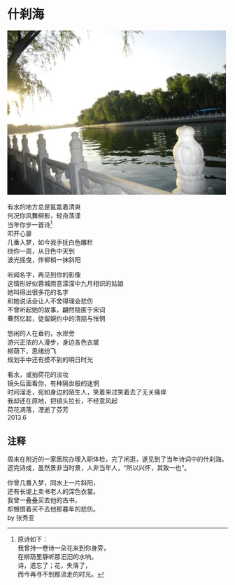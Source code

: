 # 什刹海
   
![fscj_sch](..\Images\fscj_sch.jpg)      
   
有水的地方总是氤氲着清爽   
何况你风舞柳影，轻舟荡漾   
当年你步一首诗[^1]   
叩开心扉   
几番入梦，如今我手抚白色雕栏   
绕你一周，从日色中天到   
波光摇曳，伴柳梢一抹斜阳   
   
听闻名字，再见到你的影像   
这情形好似蓉城雨意濛濛中九月相识的姑娘   
她叫得出很多花的名字   
和她说话会让人不舍得理会悲伤   
不曾听起她的故事，翩然隐匿于宋词   
蓦然忆起，徒留婉约中的清丽与怅惘   
   
悠闲的人在垂钓，水岸旁   
游兴正浓的人漫步，身边各色衣裳   
柳荫下，思绪纷飞   
规划手中还有摸不到的明日时光   
   
看水，或拍荷花的淡妆   
镜头后面看你，有种隔世般的迷惘   
时间溜走，宛如身边的陌生人，笑着来过笑着去了无关痛痒   
我却还在原地，把镜头拉长，不经意风起   
荷花凋落，湮逝了芬芳   
2013.6   
   
## 注释
   
周末在附近的一家医院办理入职体检，完了闲逛，遂见到了当年诗词中的什刹海。逛完诗成，虽然景非当时景，人非当年人，“所以兴怀，其致一也”。   
   
[^1]: 原诗如下：   
我曾持一卷诗一朵花来到你身旁，   
在柳荫里静听那汩汩的水响。   
诗，遗忘了；花，失落了，   
而今再寻不到那流走的时光。   
   
你曾几番入梦，同水上一片斜阳，   
还有长堤上卖书老人的深色衣裳。   
我曾一叠叠买去他的古书，   
却憾恨着买不去他那暮年的悲伤。   
by 张秀亚